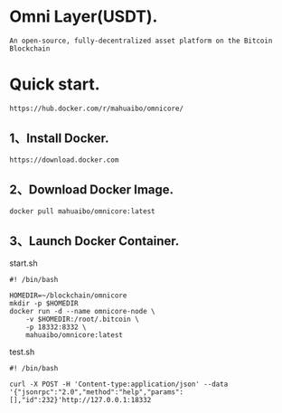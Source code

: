 # Omni Layer\(USDT\).

`An open-source, fully-decentralized asset platform on the Bitcoin Blockchain`

# Quick start.

`https://hub.docker.com/r/mahuaibo/omnicore/`

## 1、Install  Docker.

`https://download.docker.com`

## 2、Download Docker Image.

`docker pull mahuaibo/omnicore:latest`

## 3、Launch  Docker Container.

start.sh

```
#! /bin/bash

HOMEDIR=~/blockchain/omnicore
mkdir -p $HOMEDIR
docker run -d --name omnicore-node \
    -v $HOMEDIR:/root/.bitcoin \
    -p 18332:8332 \
    mahuaibo/omnicore:latest
```

test.sh

```
#! /bin/bash

curl -X POST -H 'Content-type:application/json' --data '{"jsonrpc":"2.0","method":"help","params":[],"id":232}'http://127.0.0.1:18332
```



